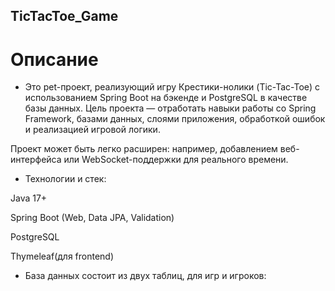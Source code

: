 ## TicTacToe_Game

# Описание

- Это pet-проект, реализующий игру Крестики-нолики (Tic-Tac-Toe) с использованием Spring Boot на бэкенде и PostgreSQL в качестве базы данных. Цель проекта — отработать навыки работы со Spring Framework, базами данных, слоями приложения, обработкой ошибок и реализацией игровой логики.

Проект может быть легко расширен: например, добавлением веб-интерфейса или WebSocket-поддержки для реального времени.

- Технологии и стек:

Java 17+

Spring Boot (Web, Data JPA, Validation)

PostgreSQL

Thymeleaf(для frontend)

- База данных состоит из двух таблиц, для игр и игроков:


